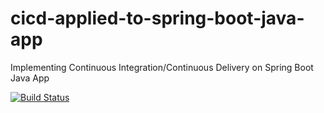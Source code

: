 # cicd-applied-to-spring-boot-java-app
Implementing Continuous Integration/Continuous Delivery on Spring Boot Java App

[![Build Status](https://travis-ci.com/swlczw/cicd-applied-to-spring-boot-java-app.svg)](https://travis-ci.com/swlczw/cicd-applied-to-spring-boot-java-app)
